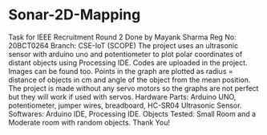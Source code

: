 # Sonar-2D-Mapping
Task for IEEE Recruitment Round 2
Done by Mayank Sharma
Reg No: 20BCT0264
Branch: CSE-IoT (SCOPE)
The project uses an ultrasonic sensor with arduino uno and potentiometer to plot polar coordinates of distant objects using Processing IDE.
Codes are uploaded in the project.
Images can be found too.
Points in the graph are plotted as radius = distance of objects in cm and angle of the object from the mean position.
The project is made without any servo motors so the graphs are not perfect but they will work if used with servos.
Hardware Parts: Arduino UNO, potentiometer, jumper wires, breadboard, HC-SR04 Ultrasonic Sensor.
Softwares: Arduino IDE, Processing IDE.
Objects Tested: Small Room and a Moderate room with random objects.
Thank You!
